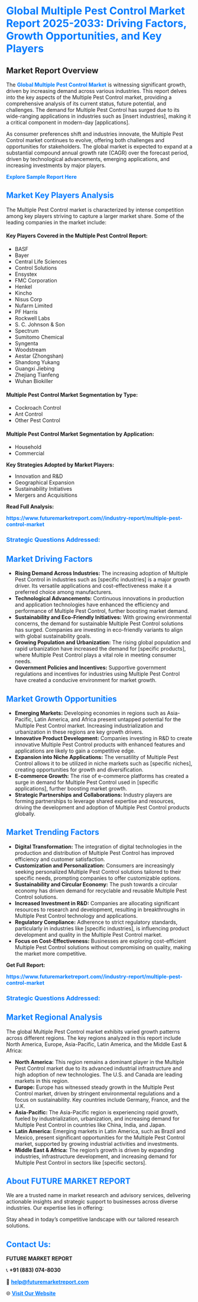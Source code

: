 <h1 style="color: #007BFF;">Global Multiple Pest Control Market Report 2025-2033: Driving Factors, Growth Opportunities, and Key Players</h1>

<section id="overview">
<h2>Market Report Overview</h2>
<p>The <a href="https://www.futuremarketreport.com//industry-report/multiple-pest-control-market" style="color: #007BFF; text-decoration: none;"><strong>Global Multiple Pest Control Market</strong></a> is witnessing significant growth, driven by increasing demand across various industries. This report delves into the key aspects of the Multiple Pest Control market, providing a comprehensive analysis of its current status, future potential, and challenges. The demand for Multiple Pest Control has surged due to its wide-ranging applications in industries such as [insert industries], making it a critical component in modern-day [applications].</p>
<p>As consumer preferences shift and industries innovate, the Multiple Pest Control market continues to evolve, offering both challenges and opportunities for stakeholders. The global market is expected to expand at a substantial compound annual growth rate (CAGR) over the forecast period, driven by technological advancements, emerging applications, and increasing investments by major players.</p>
</section>

<section id="overview">
<p><a href="https://www.futuremarketreport.com//request-sample/reportId=51927" style="color: #007BFF; text-decoration: none;"><strong>Explore Sample Report Here</strong></a></p>
</section>

<section id="key-players">
<h2 style="color: #007BFF;">Market Key Players Analysis</h2>
<p>The Multiple Pest Control market is characterized by intense competition among key players striving to capture a larger market share. Some of the leading companies in the market include:</p>
<h4>Key Players Covered in the Multiple Pest Control Report:</h4>
<ul><li>BASF</li><li>Bayer</li><li>Central Life Sciences</li><li>Control Solutions</li><li>Ensystex</li><li>FMC Corporation</li><li>Henkel</li><li>Kincho</li><li>Nisus Corp</li><li>Nufarm Limited</li><li>PF Harris</li><li>Rockwell Labs</li><li>S. C. Johnson &amp; Son</li><li>Spectrum</li><li>Sumitomo Chemical</li><li>Syngenta</li><li>Woodstream</li><li>Aestar (Zhongshan)</li><li>Shandong Yukang</li><li>Guangxi Jiebing</li><li>Zhejiang Tianfeng</li><li>Wuhan Biokiller</li></ul>
<h4>Multiple Pest Control Market Segmentation by Type:</h4>
<ul><li>Cockroach Control</li><li>Ant Control</li><li>Other Pest Control</li></ul>

<h4>Multiple Pest Control Market Segmentation by Application:</h4>
<ul><li>Household</li><li>Commercial</li></ul>
<p><strong>Key Strategies Adopted by Market Players:</strong></p>
<ul>
<li>Innovation and R&D</li>
<li>Geographical Expansion</li>
<li>Sustainability Initiatives</li>
<li>Mergers and Acquisitions</li>
</ul>
</section>

<section>
<p><strong>Read Full Analysis: </strong></p><a href="https://www.futuremarketreport.com//industry-report/multiple-pest-control-market" style="color: #007BFF; text-decoration: none;"><strong>https://www.futuremarketreport.com//industry-report/multiple-pest-control-market</strong></a>
<h3 style="color: #007BFF;">Strategic Questions Addressed:</h3>
</section>

<section id="driving-factors">
<h2 style="color: #007BFF;">Market Driving Factors</h2>
<ul>
<li><strong>Rising Demand Across Industries:</strong> The increasing adoption of Multiple Pest Control in industries such as [specific industries] is a major growth driver. Its versatile applications and cost-effectiveness make it a preferred choice among manufacturers.</li>
<li><strong>Technological Advancements:</strong> Continuous innovations in production and application technologies have enhanced the efficiency and performance of Multiple Pest Control, further boosting market demand.</li>
<li><strong>Sustainability and Eco-Friendly Initiatives:</strong> With growing environmental concerns, the demand for sustainable Multiple Pest Control solutions has surged. Companies are investing in eco-friendly variants to align with global sustainability goals.</li>
<li><strong>Growing Population and Urbanization:</strong> The rising global population and rapid urbanization have increased the demand for [specific products], where Multiple Pest Control plays a vital role in meeting consumer needs.</li>
<li><strong>Government Policies and Incentives:</strong> Supportive government regulations and incentives for industries using Multiple Pest Control have created a conducive environment for market growth.</li>
</ul>
</section>

<section id="growth-opportunities">
<h2 style="color: #007BFF;">Market Growth Opportunities</h2>
<ul>
<li><strong>Emerging Markets:</strong> Developing economies in regions such as Asia-Pacific, Latin America, and Africa present untapped potential for the Multiple Pest Control market. Increasing industrialization and urbanization in these regions are key growth drivers.</li>
<li><strong>Innovative Product Development:</strong> Companies investing in R&D to create innovative Multiple Pest Control products with enhanced features and applications are likely to gain a competitive edge.</li>
<li><strong>Expansion into Niche Applications:</strong> The versatility of Multiple Pest Control allows it to be utilized in niche markets such as [specific niches], creating opportunities for growth and diversification.</li>
<li><strong>E-commerce Growth:</strong> The rise of e-commerce platforms has created a surge in demand for Multiple Pest Control used in [specific applications], further boosting market growth.</li>
<li><strong>Strategic Partnerships and Collaborations:</strong> Industry players are forming partnerships to leverage shared expertise and resources, driving the development and adoption of Multiple Pest Control products globally.</li>
</ul>
</section>

<section id="trending-factors">
<h2 style="color: #007BFF;">Market Trending Factors</h2>
<ul>
<li><strong>Digital Transformation:</strong> The integration of digital technologies in the production and distribution of Multiple Pest Control has improved efficiency and customer satisfaction.</li>
<li><strong>Customization and Personalization:</strong> Consumers are increasingly seeking personalized Multiple Pest Control solutions tailored to their specific needs, prompting companies to offer customizable options.</li>
<li><strong>Sustainability and Circular Economy:</strong> The push towards a circular economy has driven demand for recyclable and reusable Multiple Pest Control solutions.</li>
<li><strong>Increased Investment in R&D:</strong> Companies are allocating significant resources to research and development, resulting in breakthroughs in Multiple Pest Control technology and applications.</li>
<li><strong>Regulatory Compliance:</strong> Adherence to strict regulatory standards, particularly in industries like [specific industries], is influencing product development and quality in the Multiple Pest Control market.</li>
<li><strong>Focus on Cost-Effectiveness:</strong> Businesses are exploring cost-efficient Multiple Pest Control solutions without compromising on quality, making the market more competitive.</li>
</ul>
</section>

<section>
<p><strong>Get Full Report: </strong></p><a href="https://www.futuremarketreport.com//industry-report/multiple-pest-control-market" style="color: #007BFF; text-decoration: none;"><strong>https://www.futuremarketreport.com//industry-report/multiple-pest-control-market</strong></a>
<h3 style="color: #007BFF;">Strategic Questions Addressed:</h3>
</section>


<section id="regional-analysis">
<h2 style="color: #007BFF;">Market Regional Analysis</h2>
<p>The global Multiple Pest Control market exhibits varied growth patterns across different regions. The key regions analyzed in this report include North America, Europe, Asia-Pacific, Latin America, and the Middle East & Africa:</p>
<ul>
<li><strong>North America:</strong> This region remains a dominant player in the Multiple Pest Control market due to its advanced industrial infrastructure and high adoption of new technologies. The U.S. and Canada are leading markets in this region.</li>
<li><strong>Europe:</strong> Europe has witnessed steady growth in the Multiple Pest Control market, driven by stringent environmental regulations and a focus on sustainability. Key countries include Germany, France, and the U.K.</li>
<li><strong>Asia-Pacific:</strong> The Asia-Pacific region is experiencing rapid growth, fueled by industrialization, urbanization, and increasing demand for Multiple Pest Control in countries like China, India, and Japan.</li>
<li><strong>Latin America:</strong> Emerging markets in Latin America, such as Brazil and Mexico, present significant opportunities for the Multiple Pest Control market, supported by growing industrial activities and investments.</li>
<li><strong>Middle East & Africa:</strong> The region’s growth is driven by expanding industries, infrastructure development, and increasing demand for Multiple Pest Control in sectors like [specific sectors].</li>
</ul>
</section>

<footer>
<h2 style="color: #007BFF;">About FUTURE MARKET REPORT</h2>
<p>We are a trusted name in market research and advisory services, delivering actionable insights and strategic support to businesses across diverse industries. Our expertise lies in offering:</p>

<p>Stay ahead in today’s competitive landscape with our tailored research solutions.</p>

<h2 style="color: #007BFF;">Contact Us:</h2>
<p><strong>FUTURE MARKET REPORT</strong></p>
<p>📞 <strong>+91 (883) 074-8030</strong></p>
<p>📧 <strong><a href="mailto:help@futuremarketreport.com" style="color: #007BFF;">help@futuremarketreport.com</a></strong></p>
<p>🌐 <strong><a href="https://www.futuremarketreport.com/" style="color: #007BFF;">Visit Our Website</a></strong></p>
</footer>